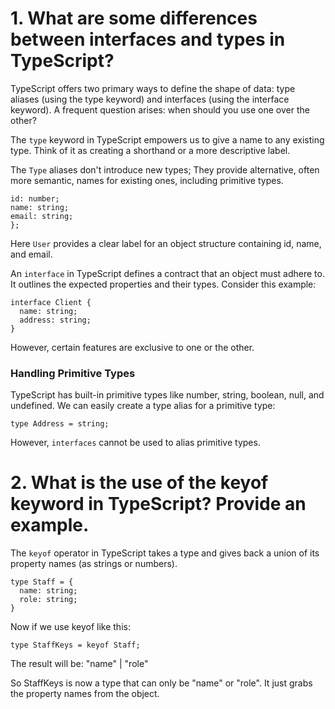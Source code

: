 # 1. What are some differences between interfaces and types in TypeScript?

TypeScript offers two primary ways to define the shape of data: type aliases (using the type keyword) and interfaces (using the interface keyword). A frequent question arises: when should you use one over the other?

The `type` keyword in TypeScript empowers us to give a name to any existing type. Think of it as creating a shorthand or a more descriptive label.

The `Type` aliases don't introduce new types; They provide alternative, often more semantic, names for existing ones, including primitive types.

```type User = {
id: number;
name: string;
email: string;
};
```

Here `User` provides a clear label for an object structure containing id, name, and email.

An `interface` in TypeScript defines a contract that an object must adhere to. It outlines the expected properties and their types. Consider this example:

```
interface Client {
  name: string;
  address: string;
}
```

However, certain features are exclusive to one or the other.

### Handling Primitive Types

TypeScript has built-in primitive types like number, string, boolean, null, and undefined. We can easily create a type alias for a primitive type:

```
type Address = string;
```

However, `interfaces` cannot be used to alias primitive types.

# 2. What is the use of the keyof keyword in TypeScript? Provide an example.

The `keyof` operator in TypeScript takes a type and gives back a union of its property names (as strings or numbers).

```
type Staff = {
  name: string;
  role: string;
}
```

Now if we use keyof like this:

```
type StaffKeys = keyof Staff;
```

The result will be: "name" | "role"

So StaffKeys is now a type that can only be "name" or "role". It just grabs the property names from the object.
